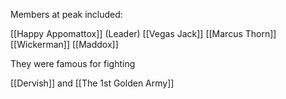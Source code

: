 Members at peak included:

[[Happy Appomattox]] (Leader)
[[Vegas Jack]]
[[Marcus Thorn]]
[[Wickerman]]
[[Maddox]]

They were famous for fighting

[[Dervish]] and [[The 1st Golden Army]]